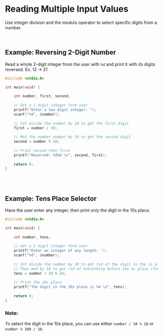 # Reading Multiple Input Values

Use integer division and the modulo operator to select specific digits from a number.

<br>

## Example: Reversing 2-Digit Number

Read a whole 2-digit integer from the user with `%d` and print it with its digits reversed. Ex. 12 -> 21

 
```c
#include <stdio.h>

int main(void) {
    
    int number, first, second;
    
    // Get a 2 digit integer form user
    printf("Enter a two digit integer: ");
    scanf("%d", &number);
    
    // Int divide the number by 10 to get the first digit
    first = number / 10;
    
    // Mod the number number by 10 to get the second digit
    second = number % 10;
    
    // Print second then first
    printf("Reversed: %d%d \n", second, first);
    
    return 0;
}
```

<br>

<br>

## Example: Tens Place Selector

Have the user enter any integer, then print only the digit in the 10s place.
 
```c
#include <stdio.h>

int main(void) {
    
    int number, tens;
    
    // Get a 2 digit integer form user
    printf("Enter an integer of any length: ");
    scanf("%d", &number);
    
    // Int divide the number by 10 to get rid of the digit in the 1s place
    // Then mod by 10 to get rid of everything before the 1s place (formerly the 10s place)
    tens = number / 10 % 10;
    
    // Print the 10s place
    printf("The digit in the 10s place is %d \n", tens);
    
    return 0;
}
```

### Note: 

To select the digit in the 10s place, you can use either `number / 10 % 10` or `number % 100 / 10`.

<br>
